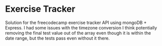 # Exercise Tracker

Solution for the freecodecamp exercise tracker API using mongoDB + Express. I had some issues with the timezone conversion I think 
potentially removing the final test value out of the array even though it is within the date range, but the tests pass even without it there.
